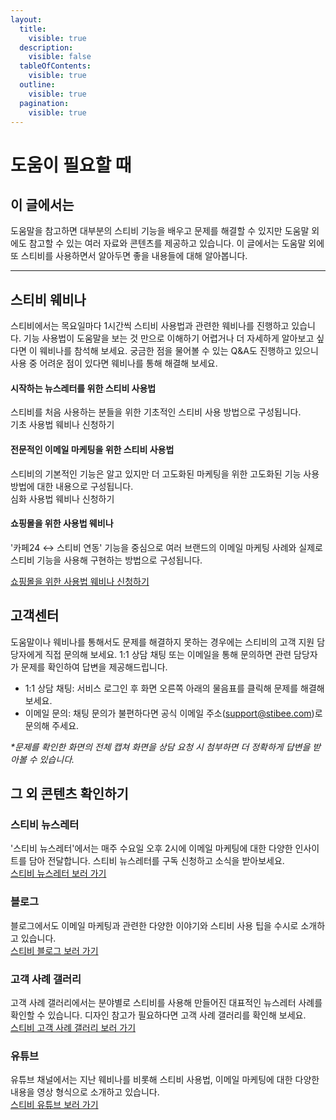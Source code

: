 ```yaml
---
layout:
  title:
    visible: true
  description:
    visible: false
  tableOfContents:
    visible: true
  outline:
    visible: true
  pagination:
    visible: true
---
```


# 도움이 필요할 때

## 이 글에서는

도움말을 참고하면 대부분의 스티비 기능을 배우고 문제를 해결할 수 있지만 도움말 외에도 참고할 수 있는 여러 자료와 콘텐츠를 제공하고 있습니다. 이 글에서는 도움말 외에 또 스티비를 사용하면서 알아두면 좋을 내용들에 대해 알아봅니다.

***

## 스티비 웨비나

스티비에서는 목요일마다 1시간씩 스티비 사용법과 관련한 웨비나를 진행하고 있습니다. 기능 사용법이 도움말을 보는 것 만으로 이해하기 어렵거나 더 자세하게 알아보고 싶다면 이 웨비나를 참석해 보세요. 궁금한 점을 물어볼 수 있는 Q\&A도 진행하고 있으니 사용 중 어려운 점이 있다면 웨비나를 통해 해결해 보세요.

#### **시작하는 뉴스레터를 위한 스티비 사용법**

스티비를 처음 사용하는 분들을 위한 기초적인 스티비 사용 방법으로 구성됩니다.\
기초 사용법 웨비나 신청하기

#### 전문적인 이메일 마케팅을 위한 스티비 사용법

스티비의 기본적인 기능은 알고 있지만 더 고도화된 마케팅을 위한 고도화된 기능 사용 방법에 대한 내용으로 구성됩니다.\
심화 사용법 웨비나 신청하기

#### 쇼핑몰을 위한 사용법 웨비나

'카페24 ↔ 스티비 연동' 기능을 중심으로 여러 브랜드의 이메일 마케팅 사례와 실제로 스티비 기능을 사용해 구현하는 방법으로 구성됩니다.

[쇼핑몰을 위한 사용법 웨비나 신청하기](https://stb.do/webinar)



## 고객센터

도움말이나 웨비나를 통해서도 문제를 해결하지 못하는 경우에는 스티비의 고객 지원 담당자에게 직접 문의해 보세요. 1:1 상담 채팅 또는 이메일을 통해 문의하면 관련 담당자가 문제를 확인하여 답변을 제공해드립니다.&#x20;

* 1:1 상담 채팅: 서비스 로그인 후 화면 오른쪽 아래의 물음표를 클릭해 문제를 해결해 보세요.
* 이메일 문의: 채팅 문의가 불편하다면 공식 이메일 주소([support@stibee.com](mailto:support@stibee.com))로 문의해 주세요.

_\*문제를 확인한 화면의 전체 캡쳐 화면을 상담 요청 시 첨부하면 더 정확하게 답변을 받아볼 수 있습니다._



## 그 외 콘텐츠 확인하기

### 스티비 뉴스레터

'스티비 뉴스레터'에서는 매주 수요일 오후 2시에 이메일 마케팅에 대한 다양한 인사이트를 담아 전달합니다. 스티비 뉴스레터를 구독 신청하고 소식을 받아보세요.\
[스티비 뉴스레터 보러 가기](https://syoletter.stibee.com)

### 블로그

블로그에서도 이메일 마케팅과 관련한 다양한 이야기와 스티비 사용 팁을 수시로 소개하고 있습니다.\
[스티비 블로그 보러 가기](https://blog.stibee.com)

### 고객 사례 갤러리

고객 사례 갤러리에서는 분야별로 스티비를 사용해 만들어진 대표적인 뉴스레터 사례를 확인할 수 있습니다. 디자인 참고가 필요하다면 고객 사례 갤러리를 확인해 보세요.\
[스티비 고객 사례 갤러리 보러 가기](https://gallery.stibee.com)

### 유튜브&#x20;

유튜브 채널에서는 지난 웨비나를 비롯해 스티비 사용법, 이메일 마케팅에 대한 다양한 내용을 영상 형식으로 소개하고 있습니다.\
[스티비 유튜브 보러 가기](https://www.youtube.com/@stibeemail)
